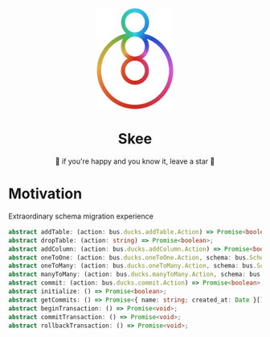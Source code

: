 <div align="center">
  <img src="./logo/nostroke_3.png" height="200px" />
  <h1 align="center">Skee</h1>
</div>

<p align="center">  
  🌟 if you're happy and you know it, leave a star 🌟
</p>

<!-- ### Table of contents -->

# Motivation

Extraordinary schema migration experience

```ts
abstract addTable: (action: bus.ducks.addTable.Action) => Promise<boolean>;
abstract dropTable: (action: string) => Promise<boolean>;
abstract addColumn: (action: bus.ducks.addColumn.Action) => Promise<boolean>;
abstract oneToOne: (action: bus.ducks.oneToOne.Action, schema: bus.Schema) => Promise<boolean>;
abstract oneToMany: (action: bus.ducks.oneToMany.Action, schema: bus.Schema) => Promise<boolean>;
abstract manyToMany: (action: bus.ducks.manyToMany.Action, schema: bus.Schema) => Promise<boolean>;
abstract commit: (action: bus.ducks.commit.Action) => Promise<boolean>;
abstract initialize: () => Promise<boolean>;
abstract getCommits: () => Promise<{ name: string; created_at: Date }[]>;
abstract beginTransaction: () => Promise<void>;
abstract commitTransaction: () => Promise<void>;
abstract rollbackTransaction: () => Promise<void>;
```
